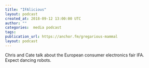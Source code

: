 ```yaml
---
title: "IFAlicious"
layout: podcast
created_at: 2018-09-12 13:00:00 UTC
author: ""
categories:  media podcast
tags:
publication_url: https://anchor.fm/gregarious-mammal
layout: podcast
---
```

Chris and Cate talk about the European consumer electronics fair IFA. Expect dancing robots.